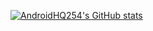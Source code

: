 [![AndroidHQ254's GitHub stats](https://github-readme-stats.vercel.app/api?username=AndroidHQ254)](https://github.com/anuraghazra/github-readme-stats)
